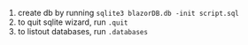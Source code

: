1. create db by running `sqlite3 blazorDB.db -init script.sql`
2. to quit sqlite wizard, run `.quit`
3. to listout databases, run `.databases`